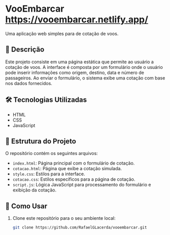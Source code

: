# VooEmbarcar https://vooembarcar.netlify.app/
 
Uma aplicação web simples para de cotação de voos.

## 🚀 Descrição

Este projeto consiste em uma página estática que permite ao usuário a cotação de voos. A interface é composta por um formulário onde o usuário pode inserir informações como origem, destino, data e número de passageiros. Ao enviar o formulário, o sistema exibe uma cotação  com base nos dados fornecidos.

## 🛠️ Tecnologias Utilizadas

- HTML
- CSS
- JavaScript

## 📁 Estrutura do Projeto

O repositório contém os seguintes arquivos:

- `index.html`: Página principal com o formulário de cotação.
- `cotacao.html`: Página que exibe a cotação simulada.
- `style.css`: Estilos para a interface.
- `cotacao.css`: Estilos específicos para a página de cotação.
- `script.js`: Lógica JavaScript para processamento do formulário e exibição da cotação.

## 📌 Como Usar

1. Clone este repositório para o seu ambiente local:

   ```bash
   git clone https://github.com/RafaelGLacerda/vooembarcar.git
